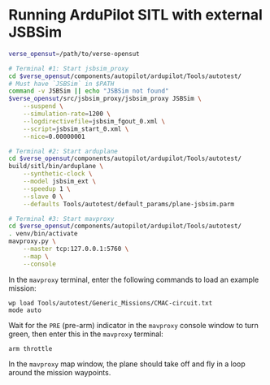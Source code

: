 # Running ArduPilot SITL with external JSBSim

```sh
verse_opensut=/path/to/verse-opensut

# Terminal #1: Start jsbsim_proxy
cd $verse_opensut/components/autopilot/ardupilot/Tools/autotest/
# Must have `JSBSim` in $PATH
command -v JSBSim || echo "JSBSim not found"
$verse_opensut/src/jsbsim_proxy/jsbsim_proxy JSBSim \
    --suspend \
    --simulation-rate=1200 \
    --logdirectivefile=jsbsim_fgout_0.xml \
    --script=jsbsim_start_0.xml \
    --nice=0.00000001

# Terminal #2: Start arduplane
cd $verse_opensut/components/autopilot/ardupilot/Tools/autotest/
build/sitl/bin/arduplane \
    --synthetic-clock \
    --model jsbsim_ext \
    --speedup 1 \
    --slave 0 \
    --defaults Tools/autotest/default_params/plane-jsbsim.parm

# Terminal #3: Start mavproxy
cd $verse_opensut/components/autopilot/ardupilot/Tools/autotest/
. venv/bin/activate
mavproxy.py \
    --master tcp:127.0.0.1:5760 \
    --map \
    --console
```

In the `mavproxy` terminal, enter the following commands to load an example
mission:

```
wp load Tools/autotest/Generic_Missions/CMAC-circuit.txt
mode auto
```
Wait for the `PRE` (pre-arm) indicator in the `mavproxy` console window to turn
green, then enter this in the `mavproxy` terminal:

```
arm throttle
```

In the `mavproxy` map window, the plane should take off and fly in a loop
around the mission waypoints.
